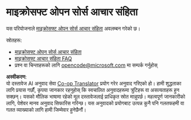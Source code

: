 <!--
CO_OP_TRANSLATOR_METADATA:
{
  "original_hash": "c06b12caf3c901eb3156e3dd5b0aea56",
  "translation_date": "2025-05-17T05:11:21+00:00",
  "source_file": "CODE_OF_CONDUCT.md",
  "language_code": "ne"
}
-->
# माइक्रोसफ्ट ओपन सोर्स आचार संहिता

यस परियोजनाले [माइक्रोसफ्ट ओपन सोर्स आचार संहिता](https://opensource.microsoft.com/codeofconduct/) अवलम्बन गरेको छ।

स्रोतहरू:

- [माइक्रोसफ्ट ओपन सोर्स आचार संहिता](https://opensource.microsoft.com/codeofconduct/)
- [माइक्रोसफ्ट आचार संहिता FAQ](https://opensource.microsoft.com/codeofconduct/faq/)
- प्रश्न वा चिन्ताहरूको लागि [opencode@microsoft.com](mailto:opencode@microsoft.com) मा सम्पर्क गर्नुहोस्

**अस्वीकरण**:  
यो दस्तावेज AI अनुवाद सेवा [Co-op Translator](https://github.com/Azure/co-op-translator) प्रयोग गरेर अनुवाद गरिएको हो। हामी शुद्धताका लागि प्रयास गर्छौं, कृपया जानकार रहनुहोस् कि स्वचालित अनुवादहरूमा त्रुटिहरू वा असत्यताहरू हुन सक्छन्। यसको मौलिक भाषामा रहेको मूल दस्तावेजलाई प्राधिकृत स्रोत मान्नुपर्छ। महत्वपूर्ण जानकारीको लागि, पेशेवर मानव अनुवाद सिफारिस गरिन्छ। यस अनुवादको प्रयोगबाट उत्पन्न कुनै पनि गलतफहमी वा गलत व्याख्याको लागि हामी जिम्मेवार हुनेछैनौं।